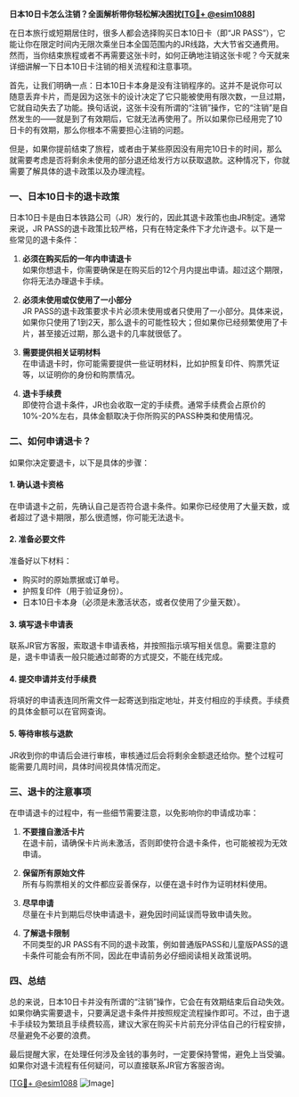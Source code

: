 **日本10日卡怎么注销？全面解析带你轻松解决困扰[[TG💪+ @esim1088](https://t.me/s/esim1088)]**

在日本旅行或短期居住时，很多人都会选择购买日本10日卡（即“JR PASS”），它能让你在限定时间内无限次乘坐日本全国范围内的JR线路，大大节省交通费用。然而，当你结束旅程或者不再需要这张卡时，如何正确地注销这张卡呢？今天就来详细讲解一下日本10日卡注销的相关流程和注意事项。

首先，让我们明确一点：日本10日卡本身是没有注销程序的。这并不是说你可以随意丢弃卡片，而是因为这张卡的设计决定了它只能被使用有限次数，一旦过期，它就自动失去了功能。换句话说，这张卡没有所谓的“注销”操作，它的“注销”是自然发生的——就是到了有效期后，它就无法再使用了。所以如果你已经用完了10日卡的有效期，那么你根本不需要担心注销的问题。

但是，如果你提前结束了旅程，或者由于某些原因没有用完10日卡的时间，那么就需要考虑是否将剩余未使用的部分退还给发行方以获取退款。这种情况下，你就需要了解具体的退卡政策以及办理流程。

### **一、日本10日卡的退卡政策**

日本10日卡是由日本铁路公司（JR）发行的，因此其退卡政策也由JR制定。通常来说，JR PASS的退卡政策比较严格，只有在特定条件下才允许退卡。以下是一些常见的退卡条件：

1. **必须在购买后的一年内申请退卡**  
   如果你想退卡，你需要确保是在购买后的12个月内提出申请。超过这个期限，你将无法办理退卡手续。

2. **必须未使用或仅使用了一小部分**  
   JR PASS的退卡政策要求卡片必须未使用或者只使用了一小部分。具体来说，如果你只使用了1到2天，那么退卡的可能性较大；但如果你已经频繁使用了卡片，甚至接近过期，那么退卡的几率就很低了。

3. **需要提供相关证明材料**  
   在申请退卡时，你可能需要提供一些证明材料，比如护照复印件、购票凭证等，以证明你的身份和购票情况。

4. **退卡手续费**  
   即使符合退卡条件，JR也会收取一定的手续费。通常手续费会占原价的10%-20%左右，具体金额取决于你所购买的PASS种类和使用情况。

### **二、如何申请退卡？**

如果你决定要退卡，以下是具体的步骤：

#### **1. 确认退卡资格**
在申请退卡之前，先确认自己是否符合退卡条件。如果你已经使用了大量天数，或者超过了退卡期限，那么很遗憾，你可能无法退卡。

#### **2. 准备必要文件**
准备好以下材料：
- 购买时的原始票据或订单号。
- 护照复印件（用于验证身份）。
- 日本10日卡本身（必须是未激活状态，或者仅使用了少量天数）。

#### **3. 填写退卡申请表**
联系JR官方客服，索取退卡申请表格，并按照指示填写相关信息。需要注意的是，退卡申请表一般只能通过邮寄的方式提交，不能在线完成。

#### **4. 提交申请并支付手续费**
将填好的申请表连同所需文件一起寄送到指定地址，并支付相应的手续费。手续费的具体金额可以在官网查询。

#### **5. 等待审核与退款**
JR收到你的申请后会进行审核，审核通过后会将剩余金额退还给你。整个过程可能需要几周时间，具体时间视具体情况而定。

### **三、退卡的注意事项**

在申请退卡的过程中，有一些细节需要注意，以免影响你的申请成功率：

1. **不要擅自激活卡片**  
   在退卡前，请确保卡片尚未激活，否则即使符合退卡条件，也可能被视为无效申请。

2. **保留所有原始文件**  
   所有与购票相关的文件都应妥善保存，以便在退卡时作为证明材料使用。

3. **尽早申请**  
   尽量在卡片到期后尽快申请退卡，避免因时间延误而导致申请失败。

4. **了解退卡限制**  
   不同类型的JR PASS有不同的退卡政策，例如普通版PASS和儿童版PASS的退卡条件可能会有所不同，因此在申请前务必仔细阅读相关政策说明。

### **四、总结**

总的来说，日本10日卡并没有所谓的“注销”操作，它会在有效期结束后自动失效。如果你确实需要退卡，只要满足退卡条件并按照规定流程操作即可。不过，由于退卡手续较为繁琐且手续费较高，建议大家在购买卡片前充分评估自己的行程安排，尽量避免不必要的浪费。

最后提醒大家，在处理任何涉及金钱的事务时，一定要保持警惕，避免上当受骗。如果你对退卡流程有任何疑问，可以直接联系JR官方客服咨询。

[[TG💪+ @esim1088](https://t.me/s/esim1088) ![Image](https://i.postimg.cc/4NQfJmqS/Snipaste-2025-05-13-00-14-12.png)]